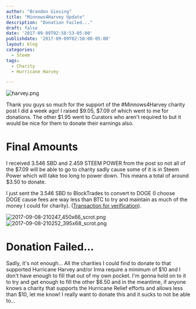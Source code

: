 ```yaml
---
author: "Brandon Giesing"
title: "Minnows4Harvey Update"
description: "Donation Failed..."
draft: false
date: '2017-09-09T02:58:53-05:00'
publishdate: '2017-09-09T02:58:00-05:00'
layout: blog
categories:
  - Steem
tags:
  - Charity
  - Hurricane Harvey

---
```


![harvey.png](https://steemitimages.com/DQmeuEfgZ1WKrt24w69Ao98veeMaz4feQEiCMXQ7HUsPsnx/harvey.png)

Thank you guys so much for the support of the #Minnows4Harvey charity post I did a week ago! I raised $9.05, $7.09 of which went to me for donations. The other $1.95 went to Curators who aren't required to but it would be nice for them to donate their earnings also.

# Final Amounts

I received 3.546 SBD and 2.459 STEEM POWER from the post so not all of the $7.09 will be able to go to charity sadly cause some of it is in Steem Power which will take too long to power down. This means a total of around $3.50 to donate.

I just sent the 3.546 SBD to BlockTrades to convert to DOGE (I choose DOGE cause fees are way less than BTC to try and maintain as much of the money I could for charity). ([Transaction for verification](https://dogechain.info/tx/a09727b23e58260387654268e38723ef07cffa50b4913446a4581bff949704b8)).

![2017-09-08-210247_450x66_scrot.png](https://steemitimages.com/DQmUb71myLMPNYUK3zJRpzxRYLzwMu5SaEBLXSchsaexXnw/2017-09-08-210247_450x66_scrot.png)
![2017-09-08-210252_395x68_scrot.png](https://steemitimages.com/DQmcFrnNynKGmmQisfXUidm7cNFAbi4kGHdTru9zTBPxGuM/2017-09-08-210252_395x68_scrot.png)

# Donation Failed...

Sadly, it's not enough... All the charities I could find to donate to that supported Hurricane Harvey and/or Irma require a minimum of $10 and I don't have enough to fill that out of my own pocket. I'm gonna hold on to it to try and get enough to fill the other $6.50 and in the meantime, if anyone knows a charity that supports the Hurricane Relief efforts and allows less than $10, let me know! I really want to donate this and it sucks to not be able to...
